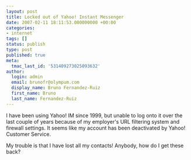 ```yaml
---
layout: post
title: Locked out of Yahoo! Instant Messenger
date: 2007-02-11 18:11:53.000000000 +00:00
categories:
- internet
tags: []
status: publish
type: post
published: true
meta:
  tmac_last_id: '531409273025093632'
author:
  login: admin
  email: brunofr@olympum.com
  display_name: Bruno Fernandez-Ruiz
  first_name: Bruno
  last_name: Fernandez-Ruiz
---
```


I have been using Yahoo! IM since 1999, but unable to log onto it over the last couple of years because of my employer's URL filtering system and firewall settings. It seems like my account has been deactivated by Yahoo! Customer Service.

<p>My trouble is that I have lost all my contacts! Anybody, how do I get these back?</p>
